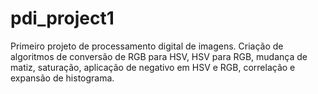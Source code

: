 # pdi_project1
Primeiro projeto de processamento digital de imagens. Criação de algoritmos de conversão de RGB para HSV, HSV para RGB, mudança de matiz, saturação, aplicação de negativo em HSV e RGB, correlação e expansão de histograma. 
